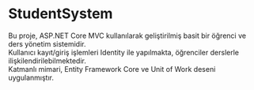# StudentSystem

Bu proje, ASP.NET Core MVC kullanılarak geliştirilmiş basit bir öğrenci ve ders yönetim sistemidir.  
Kullanıcı kayıt/giriş işlemleri Identity ile yapılmakta, öğrenciler derslerle ilişkilendirilebilmektedir.  
Katmanlı mimari, Entity Framework Core ve Unit of Work deseni uygulanmıştır.
